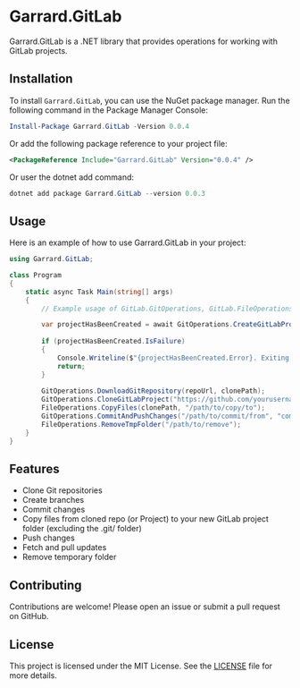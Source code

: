 # Garrard.GitLab

Garrard.GitLab is a .NET library that provides operations for working with GitLab projects.

## Installation

To install `Garrard.GitLab`, you can use the NuGet package manager. Run the following command in the Package Manager Console:

```powershell
Install-Package Garrard.GitLab -Version 0.0.4
```

Or add the following package reference to your project file:

```xml
<PackageReference Include="Garrard.GitLab" Version="0.0.4" />
```

Or user the dotnet add command:

```powershell
dotnet add package Garrard.GitLab --version 0.0.3
```

## Usage

Here is an example of how to use Garrard.GitLab in your project:

```csharp
using Garrard.GitLab;

class Program
{
    static async Task Main(string[] args)
    {
        // Example usage of GitLab.GitOperations, GitLab.FileOperations

        var projectHasBeenCreated = await GitOperations.CreateGitLabProject("new-project-name", "your-gitlab-pat", "domain-name-of-gitlab-instance");
        
        if (projectHasBeenCreated.IsFailure)
        {
            Console.Writeline($"{projectHasBeenCreated.Error}. Exiting...");
            return;
        }
        
        GitOperations.DownloadGitRepository(repoUrl, clonePath);
        GitOperations.CloneGitLabProject("https://github.com/yourusername/your-repo.git", "/path/to/clone");
        FileOperations.CopyFiles(clonePath, "/path/to/copy/to");
        GitOperations.CommitAndPushChanges("/path/to/commit/from", "commit message");
        FileOperations.RemoveTmpFolder("/path/to/remove"); 
    }
}
```

## Features

- Clone Git repositories
- Create branches
- Commit changes
- Copy files from cloned repo (or Project) to your new GitLab project folder (excluding the .git/ folder)
- Push changes
- Fetch and pull updates
- Remove temporary folder

## Contributing

Contributions are welcome! Please open an issue or submit a pull request on GitHub.

## License

This project is licensed under the MIT License. See the [LICENSE](https://github.com/garrardkitchen/gitlab-library/blob/feat/kitcheng/rename/LICENSE) file for more details.
